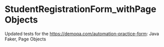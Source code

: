 # StudentRegistrationForm_withPageObjects
Updated tests for the https://demoqa.com/automation-practice-form: Java Faker, Page Objects
